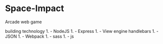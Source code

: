 # Space-Impact
Arcade web game

building technology
    1. - NodeJS
    1. - Express
       1. - View engine handlebars
       1. - JSON
    1. - Webpack
    1. - sass
    1. - js
